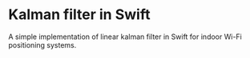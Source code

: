 # Kalman filter in Swift
A simple implementation of linear kalman filter in Swift for indoor Wi-Fi positioning systems.
